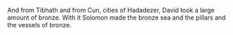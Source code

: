 And from Tibhath and from Cun, cities of Hadadezer, David took a large amount of bronze. With it Solomon made the bronze sea and the pillars and the vessels of bronze.
